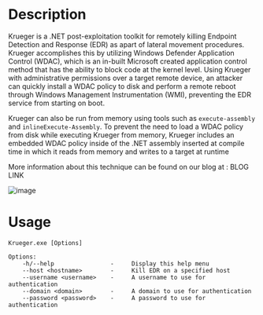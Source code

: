 # Description
Krueger is a .NET post-exploitation toolkit for remotely killing Endpoint Detection and Response (EDR) as apart of lateral movement procedures. Krueger accomplishes this by utilizing Windows Defender Application Control (WDAC), which is an in-built Microsoft created application control method that has the ability to block code at the kernel level. Using Krueger with administrative permissions over a target remote device, an attacker can quickly install a WDAC policy to disk and perform a remote reboot through Windows Management Instrumentation (WMI), preventing the EDR service from starting on boot. 

Krueger can also be run from memory using tools such as `execute-assembly` and `inlineExecute-Assembly`. To prevent the need to load a WDAC policy from disk while executing Krueger from memory, Krueger includes an embedded WDAC policy inside of the .NET assembly inserted at compile time in which it reads from memory and writes to a target at runtime

More information about this technique can be found on our blog at : BLOG LINK

![image](https://github.com/user-attachments/assets/9d6cc181-972e-4e2a-a5e6-beedd6656685)

# Usage

```
Krueger.exe [Options]

Options:
	-h/--help                -     Display this help menu
	--host <hostname>        -     Kill EDR on a specified host
	--username <username>    -     A username to use for authentication
	--domain <domain>        -     A domain to use for authentication
	--password <password>    -     A password to use for authentication
```

